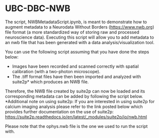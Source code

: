 # UBC-DBC-NWB
The script, NWBMetadataScript.ipynb, is meant to demonstrate how to augment metadata to a Neurodata Without Borders (https://www.nwb.org) file format (a more standardized way of storing raw and processed neuroscience data). Executing this script will allow you to add metadata to an nwb file that has been generated with a data analysis/visualization tool.

You can use the following script assuming that you have done the steps below:
<br>
- Images have been recorded and scanned correctly with spatial calibration (with a two-photon microscope). <br>
- The .tiff format files have then been imported and analyzed with suite2p* which produces an NWB file.  <br>

Therefore, the NWB file created by suite2p can now be loaded and its corresponding metadata can be added by following the script below. <br>
*Additional note on using suite2p: If you are interested in using suite2p for calcium imaging analysis please refer to the link posted below which provides further documentation on the use of suite2p: <br>
https://suite2p.readthedocs.io/en/latest/_modules/suite2p/io/nwb.html

Please note that the ophys.nwb file is the one we used to run the script with.

